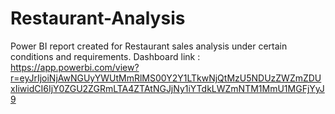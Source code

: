 # Restaurant-Analysis
Power BI report created for Restaurant sales analysis under certain conditions and requirements.
Dashboard link : https://app.powerbi.com/view?r=eyJrIjoiNjAwNGUyYWUtMmRlMS00Y2Y1LTkwNjQtMzU5NDUzZWZmZDUxIiwidCI6IjY0ZGU2ZGRmLTA4ZTAtNGJjNy1iYTdkLWZmNTM1MmU1MGFjYyJ9
